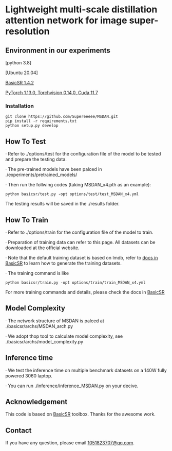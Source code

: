 # Lightweight multi-scale distillation attention network for image super-resolution

## Environment in our experiments
[python 3.8]

[Ubuntu 20.04]

[BasicSR 1.4.2](https://github.com/XPixelGroup/BasicSR)

[PyTorch 1.13.0, Torchvision 0.14.0, Cuda 11.7](https://pytorch.org/get-started/previous-versions/)

### Installation
```
git clone https://github.com/Supereeeee/MSDAN.git
pip install -r requirements.txt
python setup.py develop
```

## How To Test
· Refer to ./options/test for the configuration file of the model to be tested and prepare the testing data.  

· The pre-trained models have been palced in ./experiments/pretrained_models/  

· Then run the follwing codes (taking MSDAN_x4.pth as an example):  

```
python basicsr/test.py -opt options/test/test_MSDAN_x4.yml
```
The testing results will be saved in the ./results folder.

## How To Train
· Refer to ./options/train for the configuration file of the model to train.  

· Preparation of training data can refer to this page. All datasets can be downloaded at the official website.  

· Note that the default training dataset is based on lmdb, refer to [docs in BasicSR](https://github.com/XPixelGroup/BasicSR/blob/master/docs/DatasetPreparation.md) to learn how to generate the training datasets.  

· The training command is like  
```
python basicsr/train.py -opt options/train/train_MSDAN_x4.yml
```
For more training commands and details, please check the docs in [BasicSR](https://github.com/XPixelGroup/BasicSR)  

## Model Complexity
· The network structure of MSDAN is palced at ./basicsr/archs/MSDAN_arch.py

· We adopt thop tool to calculate model complexity, see ./basicsr/archs/model_complexity.py

## Inference time
· We test the inference time on multiple benchmark datasets on a 140W fully powered 3060 laptop. 

· You can run ./inference/inference_MSDAN.py on your decive.


## Acknowledgement
This code is based on [BasicSR](https://github.com/XPixelGroup/BasicSR) toolbox. Thanks for the awesome work.

## Contact
If you have any question, please email 1051823707@qq.com.
